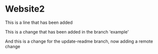 # Website2

This is a line that has been added

This is a change that has been added in the branch 'example'

And this is a change for the update-readme branch, now adding a remote change

